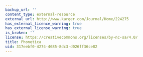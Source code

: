 ```yaml
---
backup_url: ''
content_type: external-resource
external_url: http://www.karger.com/Journal/Home/224275
has_external_licence_warning: true
has_external_license_warning: true
is_broken: ''
license: https://creativecommons.org/licenses/by-nc-sa/4.0/
title: Phonetica
uid: 317eebf0-4274-4685-8dc3-d026ff36ce82
---
```

